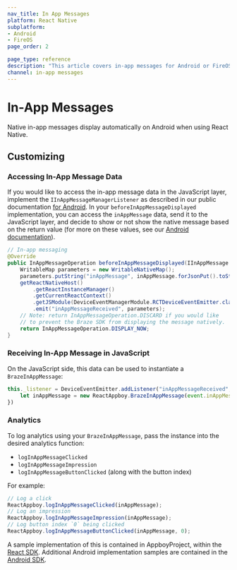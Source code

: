 ```yaml
---
nav_title: In App Messages
platform: React Native
subplatform: 
- Android
- FireOS
page_order: 2

page_type: reference
description: "This article covers in-app messages for Android or FireOS apps using React Native, including customizing and logging analytics."
channel: in-app messages
---
```

# In-App Messages

Native in-app messages display automatically on Android when using React Native.

## Customizing

### Accessing In-App Message Data
If you would like to access the in-app message data in the JavaScript layer, implement the `IInAppMessageManagerListener` as described in our public documentation [for Android][1]. In your `beforeInAppMessageDisplayed` implementation, you can access the `inAppMessage` data, send it to the JavaScript layer, and decide to show or not show the native message based on the return value (for more on these values, see our [Android documentation][2]).

```java
// In-app messaging
@Override
public InAppMessageOperation beforeInAppMessageDisplayed(IInAppMessage inAppMessage) {
    WritableMap parameters = new WritableNativeMap();
    parameters.putString("inAppMessage", inAppMessage.forJsonPut().toString());
    getReactNativeHost()
        .getReactInstanceManager()
        .getCurrentReactContext()
        .getJSModule(DeviceEventManagerModule.RCTDeviceEventEmitter.class)
        .emit("inAppMessageReceived", parameters);
    // Note: return InAppMessageOperation.DISCARD if you would like
    // to prevent the Braze SDK from displaying the message natively.
    return InAppMessageOperation.DISPLAY_NOW;
}
```

### Receiving In-App Message in JavaScript

On the JavaScript side, this data can be used to instantiate a `BrazeInAppMessage`:
```js
this._listener = DeviceEventEmitter.addListener("inAppMessageReceived", function(event) {
    let inAppMessage = new ReactAppboy.BrazeInAppMessage(event.inAppMessage)
})
```

### Analytics

To log analytics using your `BrazeInAppMessage`, pass the instance into the desired analytics function:
- `logInAppMessageClicked`
- `logInAppMessageImpression`
- `logInAppMessageButtonClicked` (along with the button index)

For example:
```js
// Log a click
ReactAppboy.logInAppMessageClicked(inAppMessage);
// Log an impression
ReactAppboy.logInAppMessageImpression(inAppMessage);
// Log button index `0` being clicked
ReactAppboy.logInAppMessageButtonClicked(inAppMessage, 0);

```

A sample implementation of this is contained in AppboyProject, within the [React SDK][3]. Additional Android implementation samples are contained in the [Android SDK][4].

[1]: {{site.baseurl}}/developer_guide/platform_integration_guides/android/in-app_messaging/customization/#setting-a-custom-manager-listener
[2]: {{site.baseurl}}/developer_guide/platform_integration_guides/android/in-app_messaging/customization/#step-1-implement-an-in-app-message-manager-listener
[3]: https://github.com/Appboy/appboy-react-sdk
[4]: https://github.com/Appboy/appboy-android-sdk

